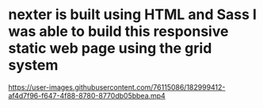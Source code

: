 # nexter is built using HTML and Sass I was able to build this responsive static web page using the grid system

https://user-images.githubusercontent.com/76115086/182999412-af4d7f96-f647-4f88-8780-8770db05bbea.mp4
